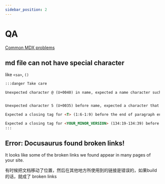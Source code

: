 ```yaml
---
sidebar_position: 2
---
```


# QA


[Common MDX problems](https://docusaurus.io/blog/preparing-your-site-for-docusaurus-v3#common-mdx-problems)
## md file can not have special character
like  `<sa>`, `()`

```md
:::danger Take care

Unexpected character @ (U+0040) in name, expected a name character such as letters, digits, $, or _; whitespace before attributes; or the end of the tag (note: to create a link in MDX, use [text](url))


Unexpected character 5 (U+0035) before name, expected a character that can start a name, such as a letter, $, or _

Expected a closing tag for <T> (1:6-1:9) before the end of paragraph end-tag-mismatch mdast-util-mdx-jsx

Expected a closing tag for <YOUR_MINOR_VERSION> (134:19-134:39) before the end of paragraph
:::
```


##  Error: Docusaurus found broken links!
It looks like some of the broken links we found appear in many pages of your site.

有时候把文档移动了位置，然后在其他地方所使用到的链接是错误的，如果build的话，就成了 broken links